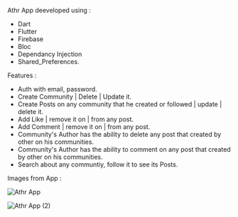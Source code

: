 Athr App deeveloped using :
- Dart 
- Flutter
- Firebase
- Bloc
- Dependancy Injection
- Shared_Preferences.

Features :
- Auth with email, password.
- Create Community | Delete | Update it.
- Create Posts on any community that he created or followed | update | delete it.
- Add Like | remove it on | from any post.
- Add Comment | remove it on | from any post.
- Community's Author has the ability to delete any post that created by other on his communities.
- Community's Author has the ability to comment on any post that created by other on his communities.
- Search about any communtiy, follow it to see its Posts.

Images from App :

![Athr App](https://user-images.githubusercontent.com/101535118/218357233-0a2adff5-8fd9-46ce-ae2c-db9c585f9c53.jpg)

![Athr App (2)](https://user-images.githubusercontent.com/101535118/220873587-f86dfefa-9c32-400a-bef4-47022bf4d986.jpg)

